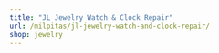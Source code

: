 ```yaml
---
title: "JL Jewelry Watch & Clock Repair"
url: /milpitas/jl-jewelry-watch-and-clock-repair/
shop: jewelry
---
```


